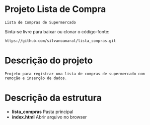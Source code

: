 # Projeto Lista de Compra

	Lista de Compras de Supermercado

Sinta-se livre para baixar ou clonar o código-fonte:

	https://github.com/silvanoamaral/lista_compras.git

# Descrição do projeto

	Projeto para registrar uma lista de compras de supermercado com remoção e inserção de dados.

# Descrição da estrutura

- **lista_compras** 
	Pasta principal
- **index.html** 
	Abrir arquivo no browser
